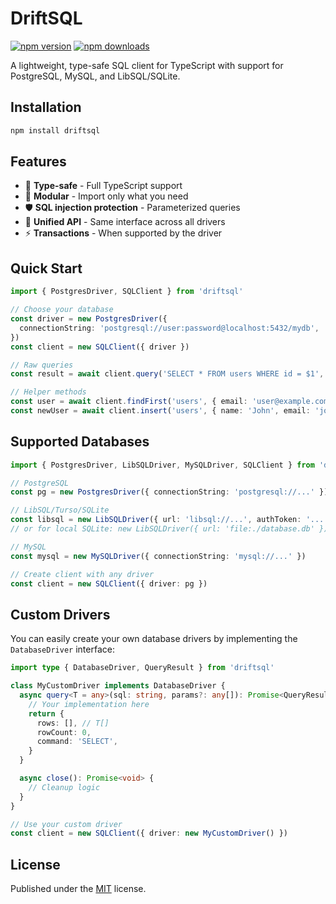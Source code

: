 # DriftSQL

[![npm version](https://img.shields.io/npm/v/driftsql?color=yellow)](https://npmjs.com/package/driftsql)
[![npm downloads](https://img.shields.io/npm/dm/driftsql?color=yellow)](https://npm.chart.dev/driftsql)

A lightweight, type-safe SQL client for TypeScript with support for PostgreSQL, MySQL, and LibSQL/SQLite.

## Installation

```sh
npm install driftsql
```

## Features

- 🔐 **Type-safe** - Full TypeScript support
- 🚀 **Modular** - Import only what you need
- 🛡️ **SQL injection protection** - Parameterized queries
- 🔄 **Unified API** - Same interface across all drivers
- ⚡ **Transactions** - When supported by the driver

## Quick Start

```typescript
import { PostgresDriver, SQLClient } from 'driftsql'

// Choose your database
const driver = new PostgresDriver({
  connectionString: 'postgresql://user:password@localhost:5432/mydb',
})
const client = new SQLClient({ driver })

// Raw queries
const result = await client.query('SELECT * FROM users WHERE id = $1', [1])

// Helper methods
const user = await client.findFirst('users', { email: 'user@example.com' })
const newUser = await client.insert('users', { name: 'John', email: 'john@example.com' })
```

## Supported Databases

```typescript
import { PostgresDriver, LibSQLDriver, MySQLDriver, SQLClient } from 'driftsql'

// PostgreSQL
const pg = new PostgresDriver({ connectionString: 'postgresql://...' })

// LibSQL/Turso/SQLite
const libsql = new LibSQLDriver({ url: 'libsql://...', authToken: '...' })
// or for local SQLite: new LibSQLDriver({ url: 'file:./database.db' })

// MySQL
const mysql = new MySQLDriver({ connectionString: 'mysql://...' })

// Create client with any driver
const client = new SQLClient({ driver: pg })
```

## Custom Drivers

You can easily create your own database drivers by implementing the `DatabaseDriver` interface:

```typescript
import type { DatabaseDriver, QueryResult } from 'driftsql'

class MyCustomDriver implements DatabaseDriver {
  async query<T = any>(sql: string, params?: any[]): Promise<QueryResult<T>> {
    // Your implementation here
    return {
      rows: [], // T[]
      rowCount: 0,
      command: 'SELECT',
    }
  }

  async close(): Promise<void> {
    // Cleanup logic
  }
}

// Use your custom driver
const client = new SQLClient({ driver: new MyCustomDriver() })
```

## License

Published under the [MIT](https://github.com/lassejlv/driftsql/blob/main/LICENSE) license.
